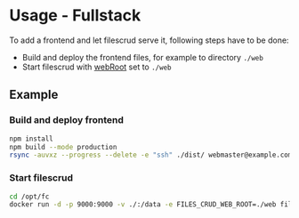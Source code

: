 # Usage - Fullstack

To add a frontend and let filescrud serve it, following steps have to be done:
* Build and deploy the frontend files, for example to directory `./web`
* Start filescrud with [webRoot](/configuration/general#webRoot) set to `./web`

## Example

### Build and deploy frontend
```bash
npm install
npm build --mode production
rsync -auvxz --progress --delete -e "ssh" ./dist/ webmaster@example.com:/opt/fc/web
```

### Start filescrud
```bash
cd /opt/fc
docker run -d -p 9000:9000 -v ./:/data -e FILES_CRUD_WEB_ROOT=./web filescrud/filescrud
```
